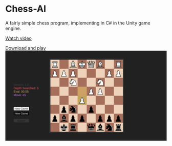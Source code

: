 # Chess-AI
A fairly simple chess program, implementing in C# in the Unity game engine.
 
[Watch video](https://www.youtube.com/watch?v=U4ogK0MIzqk)

[Download and play](https://sebastian.itch.io/chess-ai)
![Image](https://github.com/SebLague/Images/blob/master/Chess.png)
